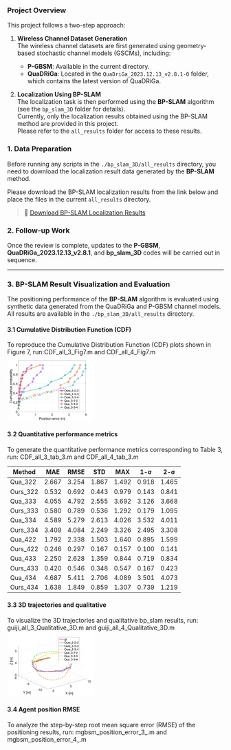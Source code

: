 ### Project Overview

This project follows a two-step approach:

1. **Wireless Channel Dataset Generation**  
   The wireless channel datasets are first generated using geometry-based stochastic channel models (GSCMs), including:
   - **P-GBSM**: Available in the current directory.
   - **QuaDRiGa**: Located in the `QuaDriGa_2023.12.13_v2.8.1-0` folder, which contains the latest version of QuaDRiGa.

2. **Localization Using BP-SLAM**  
   The localization task is then performed using the **BP-SLAM** algorithm (see the `bp_slam_3D` folder for details).  
   Currently, only the localization results obtained using the BP-SLAM method are provided in this project.  
   Please refer to the `all_results` folder for access to these results.


### 1. Data Preparation

Before running any scripts in the `./bp_slam_3D/all_results` directory, you need to download the localization result data generated by the **BP-SLAM** method.

Please download the BP-SLAM localization results from the link below and place the files in the current `all_results` directory.

> 🔗 [Download BP-SLAM Localization Results](https://drive.google.com/drive/folders/19Qo6bYp9M5QsC1_Gr5wBvSPTinq1_HV5?usp=sharing)





### 2. Follow-up Work

Once the review is complete, updates to the **P-GBSM**, **QuaDRiGa_2023.12.13_v2.8.1**, and **bp_slam_3D** codes will be carried out in sequence.

---

### 3. BP-SLAM Result Visualization and Evaluation

The positioning performance of the **BP-SLAM** algorithm is evaluated using synthetic data generated from the QuaDRiGa and P-GBSM channel models.  
All results are available in the `./bp_slam_3D/all_results` directory.


#### 3.1 Cumulative Distribution Function (CDF)
To reproduce the Cumulative Distribution Function (CDF) plots shown in Figure 7, run:CDF_all_3_Fig7.m and CDF_all_4_Fig7.m
<img src="https://raw.githubusercontent.com/XiaoxiaoYang-com/P-GBSM/main/bp_slam_3D/all_results/3base_CDF_with_markers.jpg" width = 40%>
#### 3.2 Quantitative performance metrics
To generate the quantitative performance metrics corresponding to Table 3, run: CDF_all_3_tab_3.m and CDF_all_4_tab_3.m


| Method   | MAE   | RMSE  | STD   | MAX   | 1-σ   | 2-σ   |
|----------|-------|-------|-------|-------|-------|-------|
| Qua_322  | 2.667 | 3.254 | 1.867 | 1.492 | 0.918 | 1.465 |
| Ours_322 | 0.532 | 0.692 | 0.443 | 0.979 | 0.143 | 0.841 |
| Qua_333  | 4.055 | 4.792 | 2.555 | 3.692 | 3.126 | 3.668 |
| Ours_333 | 0.580 | 0.789 | 0.536 | 1.292 | 0.179 | 1.095 |
| Qua_334  | 4.589 | 5.279 | 2.613 | 4.026 | 3.532 | 4.011 |
| Ours_334 | 3.409 | 4.084 | 2.249 | 3.326 | 2.495 | 3.308 |
| Qua_422  | 1.792 | 2.338 | 1.503 | 1.640 | 0.895 | 1.599 |
| Ours_422 | 0.246 | 0.297 | 0.167 | 0.157 | 0.100 | 0.141 |
| Qua_433  | 2.250 | 2.628 | 1.359 | 0.844 | 0.719 | 0.834 |
| Ours_433 | 0.420 | 0.546 | 0.348 | 0.547 | 0.167 | 0.423 |
| Qua_434  | 4.687 | 5.411 | 2.706 | 4.089 | 3.501 | 4.073 |
| Ours_434 | 1.638 | 1.849 | 0.859 | 1.307 | 0.739 | 1.219 |





#### 3.3 3D trajectories and qualitative
To visualize the 3D trajectories and qualitative bp_slam results, run: guiji_all_3_Qualitative_3D.m and guiji_all_4_Qualitative_3D.m
<img src="https://github.com/XiaoxiaoYang-com/P-GBSM/blob/main/bp_slam_3D/all_results/mgbsm_qua_guiji_3_3.jpg" width = 40%>

#### 3.4 Agent position RMSE

To analyze the step-by-step root mean square error (RMSE) of the positioning results, run: mgbsm_position_error_3_.m and  mgbsm_position_error_4_.m

